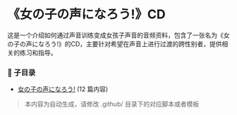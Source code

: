# 《女の子の声になろう!》CD

这是一个介绍如何通过声音训练变成女孩子声音的音频资料，包含了一张名为《女の子の声になろう!》的CD，主要针对希望在声音上进行过渡的跨性别者，提供相关的练习和指导。

### 📁 子目录

- [女の子の声になろう!](女の子の声になろう!) (12 篇内容)


> 本内容为自动生成，请修改 .github/ 目录下的对应脚本或者模板
